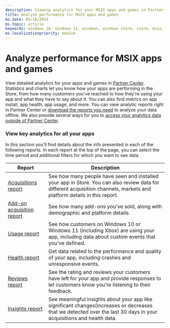 ```yaml
---
description: Viewing analytics for your MSIX apps and games in Partner Center.
title: Analyze performance for MSIX apps and games
ms.date: 05/16/2024
ms.topic: article
keywords: windows 10, windows 11, windows, windows store, store, msix, uwp, pwa, unpackaged app, desktop app, traditional desktop app
ms.localizationpriority: medium
---
```


# Analyze performance for MSIX apps and games

View detailed analytics for your apps and games in [Partner Center](https://partner.microsoft.com/dashboard/insights/analytics/overview). Statistics and charts let you know how your apps are performing in the Store, from how many customers you've reached to how they're using your app and what they have to say about it. You can also find metrics on app install, app health, app usage, and more.
You can view analytic reports right in Partner Center or [download the reports you need](/partner-center/download-analytic-reports) to analyze your data offline. We also provide several ways for you to [access your analytics data outside of Partner Center](/partner-center/analyze-app-performance#access-analytics-data-outside-of-partner-center).


### View key analytics for all your apps 

In this section you'll find details about the info presented in each of the following reports. In each report at the top of the page, you can select the time period and additional filters for which you want to see data.

| Report                                                                                                 | Description          |
|--------------------------------------------------------------------------------------------------------|----------------------|
| [Acquisitions report](/partner-center/apps-and-msix-games-acquisitions-report?tabs=msix)    | See how many people have seen and installed your app in Store. You can also review data for different acquisition channels, markets and platform details in this report. |
| [Add-on acquisition report](/partner-center/add-on-acquisitions-report)          | See how many add-ons you've sold, along with demographic and platform details. |
| [Usage report](/partner-center/usage-report)          | See how customers on Windows 10 or Windows 11 (including Xbox) are using your app, including data about custom events that you've defined. |
| [Health report](/partner-center/health-report)        | Get data related to the performance and quality of your app, including crashes and unresponsive events. |
| [Reviews report](/partner-center/reviews-report)       | See the rating and reviews your customers have left for your app and provide responses to let customers know you’re listening to their feedback. |
| [Insights report](/partner-center/insights-report)       | See meaningful insights about your app like significant changes(increases or decreases that we detected over the last 30 days in your acquisitions and health data. |

